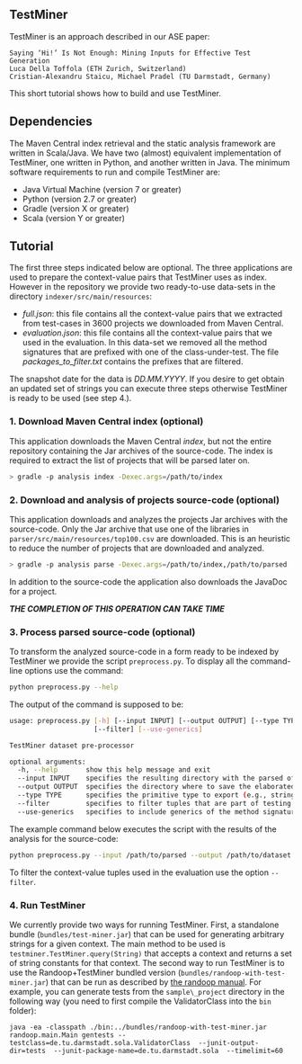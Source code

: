 ## TestMiner

TestMiner is an approach described in our ASE paper:

```
Saying ‘Hi!’ Is Not Enough: Mining Inputs for Effective Test Generation
Luca Della Toffola (ETH Zurich, Switzerland)
Cristian-Alexandru Staicu, Michael Pradel (TU Darmstadt, Germany)
```

This short tutorial shows how to build and use TestMiner.

## Dependencies 
The Maven Central index retrieval and the static analysis framework are written in Scala/Java.
We have two (almost) equivalent implementation of TestMiner, one written in Python, and another written in Java.
The minimum software requirements to run and compile TestMiner are:
- Java Virtual Machine (version 7 or greater)
- Python (version 2.7 or greater)
- Gradle (version X or greater)
- Scala (version Y or greater)

## Tutorial

The first three steps indicated below are optional. The three applications are used to prepare the context-value pairs
that TestMiner uses as index. However in the repository we provide two ready-to-use data-sets in the directory
`indexer/src/main/resources`:
- *full.json*: this file contains all the context-value pairs that we extracted from test-cases in 3600 projects we 
downloaded from Maven Central.
- *evaluation.json*: this file contains all the context-value pairs that we used in the evaluation. In this data-set
we removed all the method signatures that are prefixed with one of the class-under-test. The file *packages_to_filter.txt*
contains the prefixes that are filtered.
 
The snapshot date for the data is *DD.MM.YYYY*. If you desire to get obtain an updated set of strings you can execute 
three steps otherwise TestMiner is ready to be used (see step 4.).

### 1. Download Maven Central index (optional)

This application downloads the Maven Central *index*, but not the entire repository containing the Jar archives of the
source-code. The index is required to extract the list of projects that will be parsed later on.

```bash
> gradle -p analysis index -Dexec.args=/path/to/index
```

### 2. Download and analysis of projects source-code (optional)
This application downloads and analyzes the projects Jar archives with the source-code.
Only the Jar archive that use one of the libraries in `parser/src/main/resources/top100.csv`
are downloaded. This is an heuristic to reduce the number of projects that are 
downloaded and analyzed.

```bash
> gradle -p analysis parse -Dexec.args=/path/to/index,/path/to/parsed
```
In addition to the source-code the application also downloads the JavaDoc for a project.

***THE COMPLETION OF THIS OPERATION CAN TAKE TIME***

### 3. Process parsed source-code (optional)

To transform the analyzed source-code in a form ready to be indexed by TestMiner we provide the script `preprocess.py`.
To display all the command-line options use the command:
```bash
python preprocess.py --help
```
The output of the command is supposed to be:
```bash
usage: preprocess.py [-h] [--input INPUT] [--output OUTPUT] [--type TYPE]
                     [--filter] [--use-generics]

TestMiner dataset pre-processor

optional arguments:
  -h, --help       show this help message and exit
  --input INPUT    specifies the resulting directory with the parsed of data
  --output OUTPUT  specifies the directory where to save the elaborated data
  --type TYPE      specifies the primitive type to export (e.g., string -> only type supported)
  --filter         specifies to filter tuples that are part of testing set
  --use-generics   specifies to include generics of the method signature
```
The example command below executes the script with the results of the analysis for the source-code:

```bash
python preprocess.py --input /path/to/parsed --output /path/to/dataset.json
```
To filter the context-value tuples used in the evaluation use the option `--filter`.

### 4. Run TestMiner

We currently provide two ways for running TestMiner. First, a standalone bundle (`bundles/test-miner.jar`) that can be used for generating arbitrary strings for a given context. The main method to be used is `testminer.TestMiner.query(String)` that accepts a context and returns a set of string constants for that context. The second way to run TestMiner is to use the Randoop+TestMiner bundled version (`bundles/randoop-with-test-miner.jar`) that can be run as described by [the randoop manual](https://randoop.github.io/randoop/manual/).
For example, you can generate tests from the `sample\_project` directory in the following way (you need to first compile the ValidatorClass into the `bin` folder):
```
java -ea -classpath ./bin:../bundles/randoop-with-test-miner.jar  randoop.main.Main gentests --testclass=de.tu.darmstadt.sola.ValidatorClass  --junit-output-dir=tests  --junit-package-name=de.tu.darmstadt.sola  --timelimit=60
```


